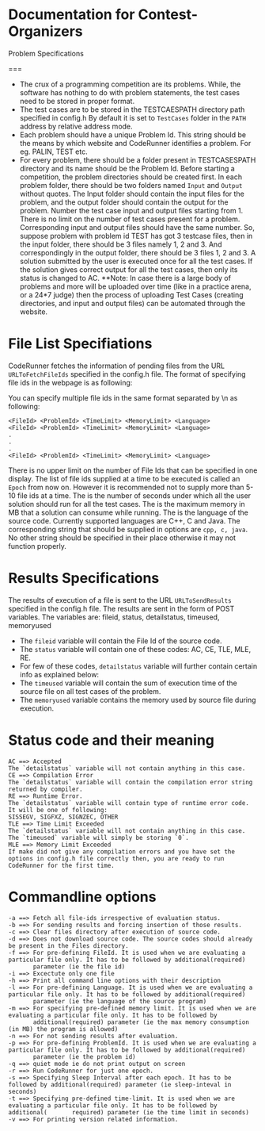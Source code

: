 Documentation for Contest-Organizers
====================================
Problem Specifications

===

* The crux of a programming competition are its problems. While, the software has nothing to do with problem statements, the test cases need to be stored in proper format.
* The test cases are to be stored in the TESTCAESPATH directory path specified in config.h By default it is set to `TestCases` folder in the `PATH` address by relative address mode.
* Each problem should have a unique Problem Id. This string should be the means by which website and CodeRunner identifies a problem. For eg. PALIN, TEST etc.
* For every problem, there should be a folder present in TESTCASESPATH directory and its name should be the Problem Id. Before starting a competition, the problem directories should be created first. In each problem folder, there should be two folders named `Input` and `Output` without quotes. The Input folder should contain the input files for the problem, and the output folder should contain the output for the problem. Number the test case input and output files starting from 1. There is no limit on the number of test cases present for a problem. Corresponding input and output files should have the same number. So, suppose problem with problem id TEST has got 3 testcase files, then in the input folder, there should be 3 files namely 1, 2 and 3. And correspondingly in the output folder, there should be 3 files 1, 2 and 3. A solution submitted by the user is executed once for all the test cases. If the solution gives correct output for all the test cases, then only its status is changed to AC.
**Note:
In case there is a large body of problems and more will be uploaded over time (like in a practice arena, or a 24\*7 judge) then the process of uploading Test Cases (creating directories, and input and output files) can be automated through the website.

File List Specifiations
====
CodeRunner fetches the information of pending files from the URL `URLToFetchFileIds` specified in the config.h file. The format of specifying file ids in the webpage is as following:
    <FileId> <ProblemId> <TimeLimit> <MemoryLimit> <Language>
    
You can specify multiple file ids in the same format separated by \n as following:
  
    <FileId> <ProblemId> <TimeLimit> <MemoryLimit> <Language>
    <FileId> <ProblemId> <TimeLimit> <MemoryLimit> <Language>
    .
    .
    .
    <FileId> <ProblemId> <TimeLimit> <MemoryLimit> <Language>
    
There is no upper limit on the number of File Ids that can be specified in one display. 
The list of file ids supplied at a time to be executed is called an `Epoch` from now on.
However it is recommended not to supply more than 5-10 file ids at a time.
The <TimeLimit> is the number of seconds under which all the user solution should run for all the test cases.
The <MemoryLimit> is the maximum memory in MB that a solution can consume while running.
The <Language> is the language of the source code. Currently supported languages are C++, C and Java. The corresponding string that should be supplied in <Language> options are `cpp, c, java`. No other string should be specified in their place otherwise it may not function properly.

Results Specifications
==================
The results of execution of a file is sent to the URL `URLToSendResults` specified in the config.h file. The results are sent in the form of POST variables.
The variables are:
fileid, status, detailstatus, timeused, memoryused
* The `fileid` variable will contain the File Id of the source code.
* The `status` variable will contain one of these codes: AC, CE, TLE, MLE, RE. 
* For few of these codes, `detailstatus` variable will further contain certain info as explained below:
* The `timeused` variable will contain the sum of execution time of the source file on all test cases of the problem.
* The `memoryused` variable contains the memory used by source file during execution.

Status code and their meaning
====
    AC ==> Accepted
    The `detailstatus` variable will not contain anything in this case.
    CE ==> Compilation Error
    The `detailstatus` variable will contain the compilation error string returned by compiler.
    RE ==> Runtime Error.
    The `detailstatus` variable will contain type of runtime error code. It will be one of following:
    SISSEGV, SIGFXZ, SIGNZEC, OTHER
    TLE ==> Time Limit Exceeded
    The `detailstatus` variable will not contain anything in this case.
    The `timeused` variable will simply be storing `0`.
    MLE ==> Memory Limit Exceeded
    If make did not give any compilation errors and you have set the options in config.h file correctly then, you are ready to run CodeRunner for the first time.

Commandline options
===
    -a ==> Fetch all file-ids irrespective of evaluation status.
    -b ==> For sending results and forcing insertion of those results.
    -c ==> Clear files directory after execution of source code.
    -d ==> Does not download source code. The source codes should already be present in the Files directory.
    -f ==> For pre-defining FileId. It is used when we are evaluating a particular file only. It has to be followed by additional(required) 
           parameter (ie the file id)
    -i ==> Excectute only one file
    -h ==> Print all command line options with their description
    -l ==> For pre-defining Language. It is used when we are evaluating a particular file only. It has to be followed by additional(required) 
           parameter (ie the language of the source program) 
    -m ==> For specifying pre-defined memory limit. It is used when we are evaluating a particular file only. It has to be followed by 
           additional(required) parameter (ie the max memory consumption (in MB) the program is allowed)
    -n ==> For not sending results after evaluation.
    -p ==> For pre-defining ProblemId. It is used when we are evaluating a particular file only. It has to be followed by additional(required) 
           parameter (ie the problem id)
    -q ==> quiet mode ie do not print output on screen
    -r ==> Run CodeRunner for just one epoch.
    -s ==> Specifying Sleep Interval after each epoch. It has to be followed by additional(required) parameter (ie sleep-inteval in seconds)
    -t ==> Specifying pre-defined time-limit. It is used when we are evaluating a particular file only. It has to be followed by additional(       required) parameter (ie the time limit in seconds)
    -v ==> For printing version related information.